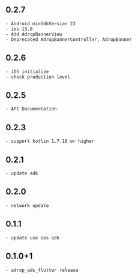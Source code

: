 ## 0.2.7
    - Android minSdkVersion 23
    - ios 13.0
    - Add AdropBannerView
    - Deprecated AdropBannerController, AdropBanner

## 0.2.6
    - iOS initialize
    - check production level

## 0.2.5
    - API Documentation

## 0.2.3
    - support kotlin 1.7.10 or higher

## 0.2.1
    - update sdk

## 0.2.0
    - network update

## 0.1.1
    - update use ios sdk 

## 0.1.0+1
    - adrop_ads_flutter release
